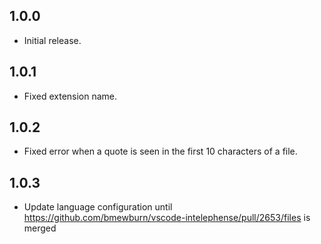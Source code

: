 ## 1.0.0
- Initial release.

## 1.0.1
- Fixed extension name.

## 1.0.2
- Fixed error when a quote is seen in the first 10 characters of a file.

## 1.0.3
- Update language configuration until https://github.com/bmewburn/vscode-intelephense/pull/2653/files is merged
